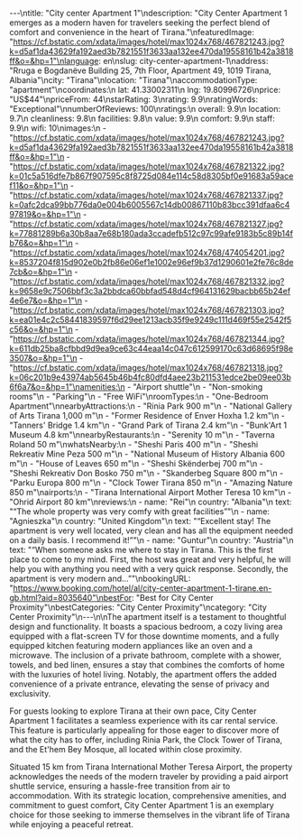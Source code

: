 ---\ntitle: "City center Apartment 1"\ndescription: "City Center Apartment 1 emerges as a modern haven for travelers seeking the perfect blend of comfort and convenience in the heart of Tirana."\nfeaturedImage: "https://cf.bstatic.com/xdata/images/hotel/max1024x768/467821243.jpg?k=d5af1da43629fa192aed3b7821551f3633aa132ee470da19558161b42a3818ff&o=&hp=1"\nlanguage: en\nslug: city-center-apartment-1\naddress: "Rruga e Bogdanëve Building 25, 7th Floor, Apartment 49, 1019 Tirana, Albania"\ncity: "Tirana"\nlocation: "Tirana"\naccommodationType: "apartment"\ncoordinates:\n  lat: 41.33002311\n  lng: 19.80996726\nprice: "US$44"\npriceFrom: 44\nstarRating: 3\nrating: 9.9\nratingWords: "Exceptional"\nnumberOfReviews: 100\nratings:\n  overall: 9.9\n  location: 9.7\n  cleanliness: 9.8\n  facilities: 9.8\n  value: 9.9\n  comfort: 9.9\n  staff: 9.9\n  wifi: 10\nimages:\n  - "https://cf.bstatic.com/xdata/images/hotel/max1024x768/467821243.jpg?k=d5af1da43629fa192aed3b7821551f3633aa132ee470da19558161b42a3818ff&o=&hp=1"\n  - "https://cf.bstatic.com/xdata/images/hotel/max1024x768/467821322.jpg?k=01c5a516dfe7b867f907595c8f8725d084e114c58d8305bf0e91683a59acef11&o=&hp=1"\n  - "https://cf.bstatic.com/xdata/images/hotel/max1024x768/467821337.jpg?k=0afc2dca99bb776da0e004b6005567c14db00867110b83bcc391dfaa6c497819&o=&hp=1"\n  - "https://cf.bstatic.com/xdata/images/hotel/max1024x768/467821327.jpg?k=77881289b6a30b8aa7e68b180ada3ccadefb512c97c99afe9183b5c89b14fb76&o=&hp=1"\n  - "https://cf.bstatic.com/xdata/images/hotel/max1024x768/474054201.jpg?k=8537204f815d902e0b2fb86e06ef1e1002e96ef9b37d1290601e2fe76c8de7cb&o=&hp=1"\n  - "https://cf.bstatic.com/xdata/images/hotel/max1024x768/467821332.jpg?k=9658e9c7506bbf3c3a2bbdca60bbfad548d4cf964131629bacbb65b24ef4e6e7&o=&hp=1"\n  - "https://cf.bstatic.com/xdata/images/hotel/max1024x768/467821303.jpg?k=ea01e4c2c58441839597f6d29ee1213acb35f9e9249c111d469f55e2542f5c56&o=&hp=1"\n  - "https://cf.bstatic.com/xdata/images/hotel/max1024x768/467821344.jpg?k=611db25ba8cfbbd9d9ea9ce63c44eaa14c047c612599170c63d68695f98e3507&o=&hp=1"\n  - "https://cf.bstatic.com/xdata/images/hotel/max1024x768/467821318.jpg?k=06c201b9e43974ab5645b46b4fc80dfd4aee23b211531edce2be09ee03b6f6a7&o=&hp=1"\namenities:\n  - "Airport shuttle"\n  - "Non-smoking rooms"\n  - "Parking"\n  - "Free WiFi"\nroomTypes:\n  - "One-Bedroom Apartment"\nnearbyAttractions:\n  - "Rinia Park 900 m"\n  - "National Gallery of Arts Tirana 1,000 m"\n  - "Former Residence of Enver Hoxha 1.2 km"\n  - "Tanners' Bridge 1.4 km"\n  - "Grand Park of Tirana 2.4 km"\n  - "Bunk'Art 1 Museum 4.8 km"\nnearbyRestaurants:\n  - "Serenity 10 m"\n  - "Taverna Roland 50 m"\nwhatsNearby:\n  - "Sheshi Paris 400 m"\n  - "Sheshi Rekreativ Mine Peza 500 m"\n  - "National Museum of History Albania 600 m"\n  - "House of Leaves 650 m"\n  - "Sheshi Skënderbej 700 m"\n  - "Sheshi Rekreativ Don Bosko 750 m"\n  - "Skanderbeg Square 800 m"\n  - "Parku Europa 800 m"\n  - "Clock Tower Tirana 850 m"\n  - "Amazing Nature 850 m"\nairports:\n  - "Tirana International Airport Mother Teresa 10 km"\n  - "Ohrid Airport 80 km"\nreviews:\n  - name: "Rei"\n    country: "Albania"\n    text: "“The whole property was very comfy with great facilities”"\n  - name: "Agnieszka"\n    country: "United Kingdom"\n    text: "“Excellent stay! The apartment is very well located, very clean and has all the equipment needed on a daily basis. I recommend it!”"\n  - name: "Guntur"\n    country: "Austria"\n    text: "“When someone asks me where to stay in Tirana. This is the first place to come to my mind. First, the host was great and very helpful, he will help you with anything you need with a very quick response. Secondly, the apartment is very modern and...”"\nbookingURL: "https://www.booking.com/hotel/al/city-center-apartment-1-tirane.en-gb.html?aid=8035640"\nbestFor: "Best for City Center Proximity"\nbestCategories: "City Center Proximity"\ncategory: "City Center Proximity"\n---\n\nThe apartment itself is a testament to thoughtful design and functionality. It boasts a spacious bedroom, a cozy living area equipped with a flat-screen TV for those downtime moments, and a fully equipped kitchen featuring modern appliances like an oven and a microwave. The inclusion of a private bathroom, complete with a shower, towels, and bed linen, ensures a stay that combines the comforts of home with the luxuries of hotel living. Notably, the apartment offers the added convenience of a private entrance, elevating the sense of privacy and exclusivity.

For guests looking to explore Tirana at their own pace, City Center Apartment 1 facilitates a seamless experience with its car rental service. This feature is particularly appealing for those eager to discover more of what the city has to offer, including Rinia Park, the Clock Tower of Tirana, and the Et'hem Bey Mosque, all located within close proximity.

Situated 15 km from Tirana International Mother Teresa Airport, the property acknowledges the needs of the modern traveler by providing a paid airport shuttle service, ensuring a hassle-free transition from air to accommodation. With its strategic location, comprehensive amenities, and commitment to guest comfort, City Center Apartment 1 is an exemplary choice for those seeking to immerse themselves in the vibrant life of Tirana while enjoying a peaceful retreat.